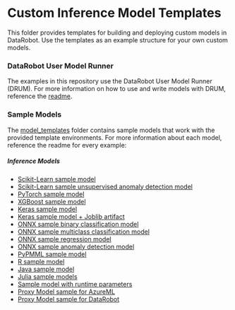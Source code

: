# Custom Inference Model Templates
This folder provides templates for building and deploying custom models in DataRobot. Use the templates as an example structure for your own custom models.

### DataRobot User Model Runner
The examples in this repository use the DataRobot User Model Runner (DRUM).  For more information on how to use and write models with DRUM, reference the [readme](../custom_model_runner/README.md).

### Sample Models
The [model_templates](.) folder contains sample models that work with the provided template environments. For more information about each model, reference the readme for every example:

##### Inference Models
* [Scikit-Learn sample model](python3_sklearn)
* [Scikit-Learn sample unsupervised anomaly detection model](python3_sklearn_anomaly)
* [PyTorch sample model](python3_pytorch)
* [XGBoost sample model](python3_xgboost)
* [Keras sample model](python3_keras)
* [Keras sample model + Joblib artifact](python3_keras_joblib)
* [ONNX sample binary classification model](python3_onnx_binary)
* [ONNX sample multiclass classification model](python3_onnx_multiclass)
* [ONNX sample regression model](python3_onnx_regression)
* [ONNX sample anomaly detection model](python3_onnx_anomaly)
* [PyPMML sample model](python3_pmml)
* [R sample model](r_lang)
* [Java sample model](java_codegen)
* [Julia sample models](julia)
* [Sample model with runtime parameters](python3_sklearn_runtime_params)
* [Proxy Model sample for AzureML](proxy_model_azureml)
* [Proxy Model sample for DataRobot](proxy_model_datarobot)
